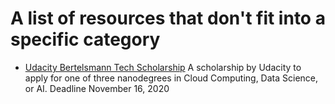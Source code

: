 # A list of resources that don't fit into a specific category
- [Udacity Bertelsmann Tech Scholarship](https://www.udacity.com/bertelsmann-tech-scholarships) A scholarship by Udacity to apply for one of three nanodegrees in Cloud Computing,
Data Science, or AI. Deadline November 16, 2020
